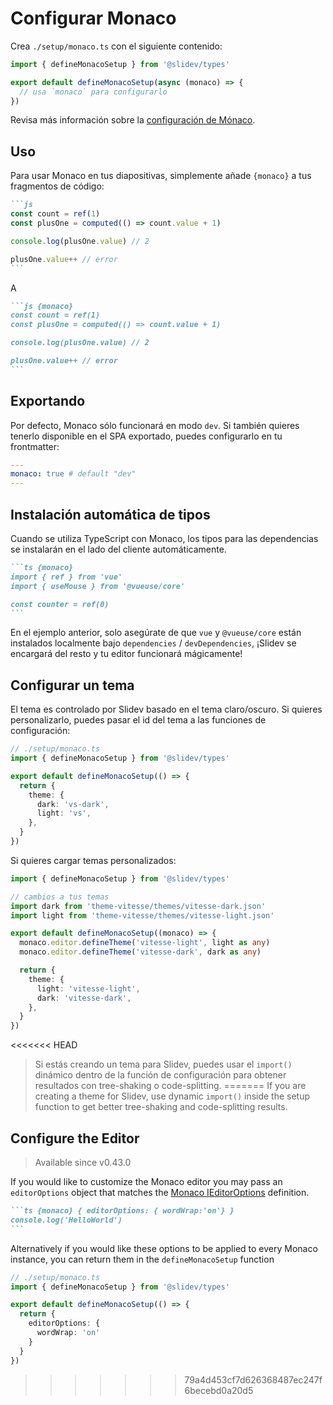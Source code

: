 # Configurar Monaco

<Environment type="client" />

Crea `./setup/monaco.ts` con el siguiente contenido:

```ts
import { defineMonacoSetup } from '@slidev/types'

export default defineMonacoSetup(async (monaco) => {
  // usa `monaco` para configurarlo
})
```

Revisa más información sobre la [configuración de Mónaco](https://github.com/Microsoft/monaco-editor).

## Uso

Para usar Monaco en tus diapositivas, simplemente añade `{monaco}` a tus fragmentos de código:

~~~md
```js
const count = ref(1)
const plusOne = computed(() => count.value + 1)

console.log(plusOne.value) // 2

plusOne.value++ // error
```
~~~

A

~~~md
```js {monaco}
const count = ref(1)
const plusOne = computed(() => count.value + 1)

console.log(plusOne.value) // 2

plusOne.value++ // error
```
~~~

## Exportando

Por defecto, Monaco sólo funcionará en modo `dev`. Si también quieres tenerlo disponible en el SPA exportado, puedes configurarlo en tu frontmatter:

```yaml
---
monaco: true # default "dev"
---
```

## Instalación automática de tipos

Cuando se utiliza TypeScript con Monaco, los tipos para las dependencias se instalarán en el lado del cliente automáticamente.

~~~md
```ts {monaco}
import { ref } from 'vue'
import { useMouse } from '@vueuse/core'

const counter = ref(0)
```
~~~

En el ejemplo anterior, solo asegúrate de que `vue` y `@vueuse/core` están instalados localmente bajo `dependencies` / `devDependencies`, ¡Slidev se encargará del resto y tu editor funcionará mágicamente!

## Configurar un tema
El tema es controlado por Slidev basado en el tema claro/oscuro. Si quieres personalizarlo, puedes pasar el id del tema a las funciones de configuración:

```ts
// ./setup/monaco.ts
import { defineMonacoSetup } from '@slidev/types'

export default defineMonacoSetup(() => {
  return {
    theme: {
      dark: 'vs-dark',
      light: 'vs',
    },
  }
})
```

Si quieres cargar temas personalizados:

```ts
import { defineMonacoSetup } from '@slidev/types'

// cambios a tus temas
import dark from 'theme-vitesse/themes/vitesse-dark.json'
import light from 'theme-vitesse/themes/vitesse-light.json'

export default defineMonacoSetup((monaco) => {
  monaco.editor.defineTheme('vitesse-light', light as any)
  monaco.editor.defineTheme('vitesse-dark', dark as any)

  return {
    theme: {
      light: 'vitesse-light',
      dark: 'vitesse-dark',
    },
  }
})
```

<<<<<<< HEAD
> Si estás creando un tema para Slidev, puedes usar el `import()` dinámico dentro de la función de configuración para obtener resultados con tree-shaking o code-splitting.
=======
> If you are creating a theme for Slidev, use dynamic `import()` inside the setup function to get better tree-shaking and code-splitting results.

## Configure the Editor

> Available since v0.43.0

If you would like to customize the Monaco editor you may pass an `editorOptions` object that matches the [Monaco IEditorOptions](https://microsoft.github.io/monaco-editor/docs.html#interfaces/editor.IEditorOptions.html) definition.

~~~md
```ts {monaco} { editorOptions: { wordWrap:'on'} }
console.log('HelloWorld')
```
~~~

Alternatively if you would like these options to be applied to every Monaco instance, you can return them in the `defineMonacoSetup` function

```ts
// ./setup/monaco.ts
import { defineMonacoSetup } from '@slidev/types'

export default defineMonacoSetup(() => {
  return {
    editorOptions: {
      wordWrap: 'on'
    }
  }
})
```
>>>>>>> 79a4d453cf7d626368487ec247f6becebd0a20d5
